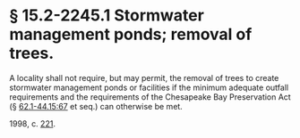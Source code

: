 # § 15.2-2245.1 Stormwater management ponds; removal of trees.

<p>A locality shall not require, but may permit, the removal of trees to create stormwater management ponds or facilities if the minimum adequate outfall requirements and the requirements of the Chesapeake Bay Preservation Act (§ <a href='http://law.lis.virginia.gov/vacode/62.1-44.15:67/'>62.1-44.15:67</a> et seq.) can otherwise be met.</p><p>1998, c. <a href='http://lis.virginia.gov/cgi-bin/legp604.exe?981+ful+CHAP0221'>221</a>.</p>